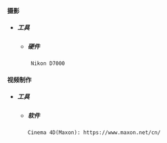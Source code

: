 #### 摄影

* ##### 工具

  * ##### 硬件

         Nikon D7000



#### 视频制作

* ##### 工具

  * ##### 软件

    ```
    Cinema 4D(Maxon): https://www.maxon.net/cn/
    ```



